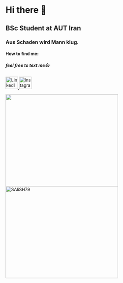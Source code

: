 # Hi there 👋
## BSc Student at AUT Iran
### Aus Schaden wird Mann klug.
#### How to find me:
##### feel free to text me👍

<a href="https://www.linkedin.com/in/seyedali-s-b30a4b1a0/"><img src="https://upload.wikimedia.org/wikipedia/commons/e/e9/Linkedin_icon.svg" alt="LinkedIn" width="40" height="40">
<a href="https://www.instagram.com/salisho9779/"><img src="https://www.shareicon.net/data/512x512/2015/08/04/79822_circle_512x512.png" alt="Instagram" width="40" height="40">
</a>
<div>
           <img width="365" height="300" src="https://github-readme-stats.vercel.app/api/top-langs?username=SAliSH79&langs_count=15&show_icons=true&locale=en&layout=compact"/>
           <img width="365" height="300"  src="https://github-readme-streak-stats.herokuapp.com/?user=SAliSH79&" alt="SAliSH79" />
</div>

